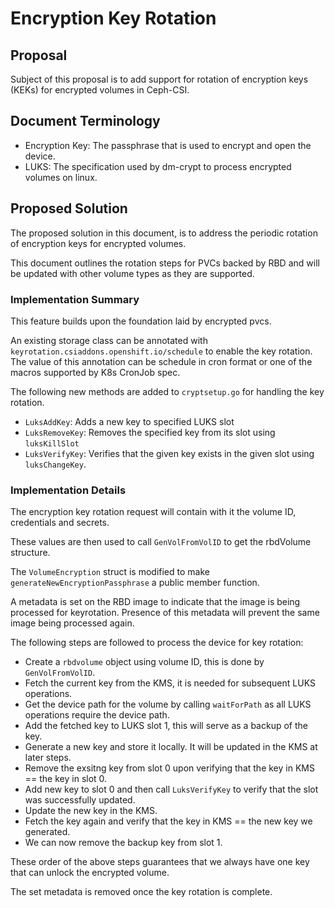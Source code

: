 # Encryption Key Rotation

## Proposal

Subject of this proposal is to add support for rotation of encryption keys (KEKs) for encrypted volumes in Ceph-CSI.

## Document Terminology

- Encryption Key: The passphrase that is used to encrypt and open the device.
- LUKS: The specification used by dm-crypt to process encrypted volumes on linux.

## Proposed Solution

The proposed solution in this document, is to address the periodic rotation of encryption keys for encrypted volumes.

This document outlines the rotation steps for PVCs backed by RBD and will be updated with other volume types as they are supported.

### Implementation Summary

This feature builds upon the foundation laid by encrypted pvcs.

An existing storage class can be annotated with `keyrotation.csiaddons.openshift.io/schedule` to enable the key rotation. The value of this annotation can be schedule in cron format or one of the macros supported by K8s CronJob spec.

The following new methods are added to `cryptsetup.go` for handling the key rotation.

- `LuksAddKey`: Adds a new key to specified LUKS slot
- `LuksRemoveKey`: Removes the specified key from its slot using `luksKillSlot`
- `LuksVerifyKey`: Verifies that the given key exists in the given slot using `luksChangeKey`.

### Implementation Details

The encryption key rotation request will contain with it the volume ID, credentials and secrets.

These values are then used to call `GenVolFromVolID` to get the rbdVolume structure.

The `VolumeEncryption` struct is modified to make `generateNewEncryptionPassphrase` a public member function.

A metadata is set on the RBD image to indicate that the image is being processed for keyrotation. Presence of this metadata will prevent the same image being processed again.

The following steps are followed to process the device for key rotation:

- Create a `rbdvolume` object using volume ID, this is done by `GenVolFromVolID`.
- Fetch the current key from the KMS, it is needed for subsequent LUKS operations.
- Get the device path for the volume by calling `waitForPath` as all LUKS operations require the device path.
- Add the fetched key to LUKS slot 1, this will serve as a backup of the key.
- Generate a new key and store it locally. It will be updated in the KMS at later steps.
- Remove the exsitng key from slot 0 upon verifying that the key in KMS == the key in slot 0.
- Add new key to slot 0 and then call `LuksVerifyKey` to verify that the slot was successfully updated.
- Update the new key in the KMS.
- Fetch the key again and verify that the key in KMS == the new key we generated.
- We can now remove the backup key from slot 1.

These order of the above steps guarantees that we always have one key that can unlock the encrypted volume.

The set metadata is removed once the key rotation is complete.
